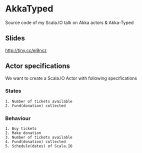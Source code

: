 # AkkaTyped
Source code of my Scala.IO talk on Akka actors &amp; Akka-Typed

## Slides
http://tiny.cc/ej9ncz

## Actor specifications

We want to create a Scala.IO Actor with following specifications
    
### States
    
    1. Number of tickets available
    2. Fund(donation) collected

### Behaviour

    1. Buy tickets
    2. Make donation
    3. Number of tickets available
    4. Fund(donation) collected
    5. Schedule(dates) of Scala.IO